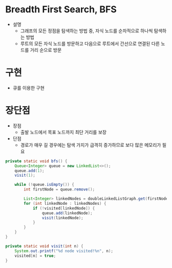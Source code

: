 # Breadth First Search, BFS

- 설명
    - 그래프의 모든 정점을 탐색하는 방법 중, 자식 노드를 순차적으로 하나씩 탐색하는 방법
    - 루트의 모든 자식 노드를 방문하고 다음으로 루트에서 간선으로 연결된 다른 노드를 거리 순으로 방문

# 구현

- 큐를 이용한 구현

# 장단점

- 장점
  - 출발 노드에서 목표 노드까지 최단 거리를 보장
- 단점
  - 경로가 매우 길 경우에는 탐색 가지가 급격히 증가하므로 보다 많은 메모리가 필요

```java
private static void bfs() {
    Queue<Integer> queue = new LinkedList<>();
    queue.add(1);
    visit(1);

    while (!queue.isEmpty()) {
        int firstNode = queue.remove();

        List<Integer> linkedNodes = doubleLinkedListGraph.get(firstNode);
        for (int linkedNode : linkedNodes) {
            if (!visited[linkedNode]) {
                queue.add(linkedNode);
                visit(linkedNode);
            }
        }
    }
}

private static void visit(int n) {
    System.out.printf("%d node visited!%n", n);
    visited[n] = true;
}
```